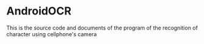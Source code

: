 # AndroidOCR
This is the source code and documents of the program of the recognition of character using cellphone's camera 
